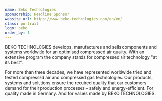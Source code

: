 ```yaml
---
name: Beko Technologies
sponsorship: Headline Sponsor
website_url: https://www.beko-technologies.com/en/en/
class: portrait
logo: beko
order_by: 1
---
```

BEKO TECHNOLOGIES develops, manufactures and sells components and systems worldwide for an optimised compressed air quality. With an extensive program the company stands for compressed air technology "at its best".

For more than three decades, we have represented worldwide tried and tested compressed air and compressed gas technologies. Our products, systems and solutions ensure the required quality that our customers demand for their production processes – safely and energy-efficient. For quality made in Germany. And for values made by BEKO TECHNOLOGIES.
